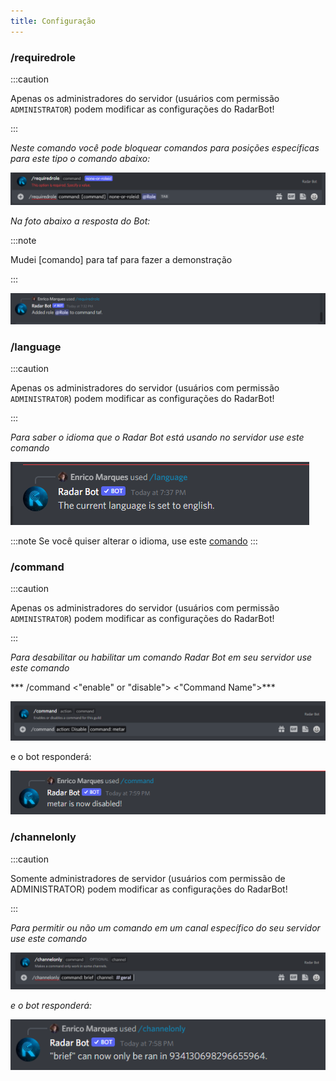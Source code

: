 ```yaml
---
title: Configuração
---
```


###  /requiredrole 


:::caution

Apenas os administradores do servidor (usuários com permissão `ADMINISTRATOR`) podem modificar as configurações do RadarBot!

:::


*Neste comando você pode bloquear comandos para posições específicas para este tipo o comando abaixo:*



![Role](../../../../../../assets/docs/portuguese/configuration/role.png)



*Na foto abaixo a resposta do Bot:*

:::note

Mudei [comando] para taf para fazer a demonstração

:::



![Set Role](../../../../../../assets/docs/portuguese/configuration/setrole.png)


### /language

:::caution

Apenas os administradores do servidor (usuários com permissão `ADMINISTRATOR`) podem modificar as configurações do RadarBot!

:::

*Para saber o idioma que o Radar Bot está usando no servidor use este comando*


![Language](../../../../../../assets/docs/portuguese/configuration/language.png)


:::note
Se você quiser alterar o idioma, use este [comando](../Settings/#setlanguage)
:::
    

### /command 

:::caution

Apenas os administradores do servidor (usuários com permissão `ADMINISTRATOR`) podem modificar as configurações do RadarBot!

:::


*Para desabilitar ou habilitar um comando Radar Bot em seu servidor use este comando*


*** /command <"enable" or "disable"> <"Command Name">***


![Command](../../../../../../assets/docs/portuguese/configuration/discommand.png)


e o bot responderá:


![Command](../../../../../../assets/docs/portuguese/configuration/rescommand.png)



### /channelonly

:::caution

Somente administradores de servidor (usuários com permissão de ADMINISTRATOR) podem modificar as configurações do RadarBot!

:::


*Para permitir ou não um comando em um canal específico do seu servidor use este comando*


![Channel Only](../../../../../../assets/docs/english/configuration/channelonly.png)


*e o bot responderá:*


![Channel Only Response](../../../../../../assets/docs/english/configuration/reschannel.png)

